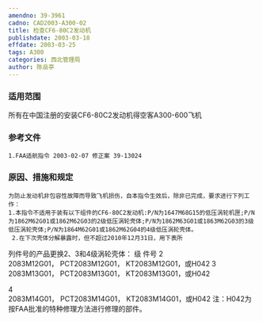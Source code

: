```yaml
---
amendno: 39-3961  
cadno: CAD2003-A300-02  
title: 检查CF6-80C2发动机  
publishdate: 2003-03-18  
effdate: 2003-03-25  
tags: A300  
categories: 西北管理局  
author: 陈岳亭  
---
```

  
### 适用范围  
所有在中国注册的安装CF6-80C2发动机得空客A300-600飞机  
  
<!--more-->  
### 参考文件  
    1.FAA适航指令 2003-02-07 修正案 39-13024  
  
### 原因、措施和规定  
    为防止发动机非包容性故障而导致飞机损伤，自本指令生效后，除非已完成，要求进行下列工作：  
    1.本指令不适用于装有以下组件的CF6-80C2发动机:P/N为1647M68G15的低压涡轮机匣;P/N为1862M62G01或1862M62G03的2级低压涡轮壳体;P/N为1862M63G01或1863M62G03的3级低压涡轮壳体;P/N为1864M62G01或1862M62G04的4级低压涡轮壳体。  
     2.在下次壳体分解暴露时，但不超过2010年12月31日，用下表所  
列件号的产品更换2、3和4级涡轮壳体： 级 件号 2  
2083M12G01， PCT2083M12G01， KT2083M12G01，或H042 3  
2083M13G01， PCT2083M13G01， KT2083M13G01，或H042  
  
4  
2083M14G01， PCT2083M14G01， KT2083M14G01，或H042      注：H042为按FAA批准的特种修理方法进行修理的部件。  
